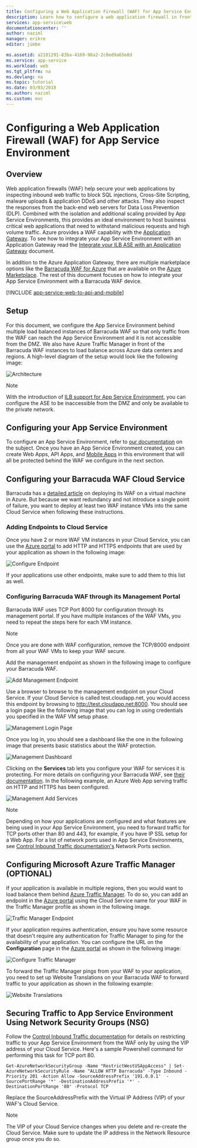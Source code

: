 ```yaml
---
title: Configuring a Web Application Firewall (WAF) for App Service Environment
description: Learn how to configure a web application firewall in front of your App Service Environment.
services: app-service\web
documentationcenter: ''
author: naziml
manager: erikre
editor: jimbe

ms.assetid: a2101291-83ba-4169-98a2-2c0ed9a65e8d
ms.service: app-service
ms.workload: web
ms.tgt_pltfrm: na
ms.devlang: na
ms.topic: tutorial
ms.date: 03/03/2018
ms.author: naziml
ms.custom: mvc
---
```

# Configuring a Web Application Firewall (WAF) for App Service Environment
## Overview

Web application firewalls (WAF) help secure your web applications by inspecting inbound web traffic to block SQL injections, Cross-Site Scripting, malware uploads & application DDoS and other attacks. They also inspect the responses from the back-end web servers for Data Loss Prevention (DLP). Combined with the isolation and additional scaling provided by App Service Environments, this provides an ideal environment to host business critical web applications that need to withstand malicious requests and high volume traffic. Azure provides a WAF capability with the [Application Gateway](http://docs.microsoft.com/azure/application-gateway/application-gateway-introduction).  To see how to integrate your App Service Environment with an Application Gateway read the [Integrate your ILB ASE with an Application Gateway](http://docs.microsoft.com/azure/app-service/environment/integrate-with-application-gateway) document.

In addition to the Azure Application Gateway, there are multiple marketplace options like the [Barracuda WAF for Azure](https://www.barracuda.com/programs/azure) that are available on the [Azure Marketplace](https://azure.microsoft.com/marketplace/partners/barracudanetworks/waf-byol/). The rest of this document focuses on how to integrate your App Service Environment with a Barracuda WAF device.

[!INCLUDE [app-service-web-to-api-and-mobile](../../../includes/app-service-web-to-api-and-mobile.md)] 

## Setup
For this document, we configure the App Service Environment behind multiple load balanced instances of Barracuda WAF so that only traffic from the WAF can reach the App Service Environment and it is not accessible from the DMZ. We also have Azure Traffic Manager in front of the Barracuda WAF instances to load balance across Azure data centers and regions. A high-level diagram of the setup would look like the following image:

![Architecture][Architecture] 

> [!NOTE]
> With the introduction of [ILB support for App Service Environment](app-service-environment-with-internal-load-balancer.md), you can configure the ASE to be inaccessible from the DMZ and only be available to the private network. 
> 
> 

## Configuring your App Service Environment
To configure an App Service Environment, refer to [our documentation](app-service-web-how-to-create-an-app-service-environment.md) on the subject. Once you have an App Service Environment created, you can create Web Apps, API Apps, and [Mobile Apps](../../app-service-mobile/app-service-mobile-value-prop.md) in this environment that will all be protected behind the WAF we configure in the next section.

## Configuring your Barracuda WAF Cloud Service
Barracuda has a [detailed article](https://campus.barracuda.com/product/webapplicationfirewall/article/WAF/DeployWAFInAzure) on deploying its WAF on a virtual machine in Azure. But because we want redundancy and not introduce a single point of failure, you want to deploy at least two WAF instance VMs into the same Cloud Service when following these instructions.

### Adding Endpoints to Cloud Service
Once you have 2 or more WAF VM instances in your Cloud Service, you can use the [Azure portal](https://portal.azure.com/) to add HTTP and HTTPS endpoints that are used by your application as shown in the following image:

![Configure Endpoint][ConfigureEndpoint]

If your applications use other endpoints, make sure to add them to this list as well. 

### Configuring Barracuda WAF through its Management Portal
Barracuda WAF uses TCP Port 8000 for configuration through its management portal. If you have multiple instances of the WAF VMs, you need to repeat the steps here for each VM instance. 

> [!NOTE]
> Once you are done with WAF configuration, remove the TCP/8000 endpoint from all your WAF VMs to keep your WAF secure.
> 
> 

Add the management endpoint as shown in the following image to configure your Barracuda WAF.

![Add Management Endpoint][AddManagementEndpoint]

Use a browser to browse to the management endpoint on your Cloud Service. If your Cloud Service is called test.cloudapp.net, you would access this endpoint by browsing to http://test.cloudapp.net:8000. You should see a login page like the following image that you can log in using credentials you specified in the WAF VM setup phase.

![Management Login Page][ManagementLoginPage]

Once you log in, you should see a dashboard like the one in the following image that presents basic statistics about the WAF protection.

![Management Dashboard][ManagementDashboard]

Clicking on the **Services** tab lets you configure your WAF for services it is protecting. For more details on configuring your Barracuda WAF, see [their documentation](https://techlib.barracuda.com/waf/getstarted1). In the following example, an Azure Web App serving traffic on HTTP and HTTPS has been configured.

![Management Add Services][ManagementAddServices]

> [!NOTE]
> Depending on how your applications are configured and what features are being used in your App Service Environment, you need to forward traffic for TCP ports other than 80 and 443, for example, if you have IP SSL setup for a Web App. For a list of network ports used in App Service Environments, see [Control Inbound Traffic documentation's](app-service-app-service-environment-control-inbound-traffic.md) Network Ports section.
> 
> 

## Configuring Microsoft Azure Traffic Manager (OPTIONAL)
If your application is available in multiple regions, then you would want to load balance them behind [Azure Traffic Manager](../../traffic-manager/traffic-manager-overview.md). To do so, you can add an endpoint in the [Azure portal](https://portal.azure.com) using the Cloud Service name for your WAF in the Traffic Manager profile as shown in the following image. 

![Traffic Manager Endpoint][TrafficManagerEndpoint]

If your application requires authentication, ensure you have some resource that doesn't require any authentication for Traffic Manager to ping for the availability of your application. You can configure the URL on the **Configuration** page in the [Azure portal](https://portal.azure.com) as shown in the following image:

![Configure Traffic Manager][ConfigureTrafficManager]

To forward the Traffic Manager pings from your WAF to your application, you need to set up Website Translations on your Barracuda WAF to forward traffic to your application as shown in the following example:

![Website Translations][WebsiteTranslations]

## Securing Traffic to App Service Environment Using Network Security Groups (NSG)
Follow the [Control Inbound Traffic documentation](app-service-app-service-environment-control-inbound-traffic.md) for details on restricting traffic to your App Service Environment from the WAF only by using the VIP address of your Cloud Service. Here's a sample Powershell command for performing this task for TCP port 80.

    Get-AzureNetworkSecurityGroup -Name "RestrictWestUSAppAccess" | Set-AzureNetworkSecurityRule -Name "ALLOW HTTP Barracuda" -Type Inbound -Priority 201 -Action Allow -SourceAddressPrefix '191.0.0.1'  -SourcePortRange '*' -DestinationAddressPrefix '*' -DestinationPortRange '80' -Protocol TCP

Replace the SourceAddressPrefix with the Virtual IP Address (VIP) of your WAF's Cloud Service.

> [!NOTE]
> The VIP of your Cloud Service changes when you delete and re-create the Cloud Service. Make sure to update the IP address in the Network Resource group once you do so. 
> 
> 

<!-- IMAGES -->
[Architecture]: ./media/app-service-app-service-environment-web-application-firewall/Architecture.png
[ConfigureEndpoint]: ./media/app-service-app-service-environment-web-application-firewall/ConfigureEndpoint.png
[AddManagementEndpoint]: ./media/app-service-app-service-environment-web-application-firewall/AddManagementEndpoint.png
[ManagementAddServices]: ./media/app-service-app-service-environment-web-application-firewall/ManagementAddServices.png
[ManagementDashboard]: ./media/app-service-app-service-environment-web-application-firewall/ManagementDashboard.png
[ManagementLoginPage]: ./media/app-service-app-service-environment-web-application-firewall/ManagementLoginPage.png
[TrafficManagerEndpoint]: ./media/app-service-app-service-environment-web-application-firewall/TrafficManagerEndpoint.png
[ConfigureTrafficManager]: ./media/app-service-app-service-environment-web-application-firewall/ConfigureTrafficManager.png
[WebsiteTranslations]: ./media/app-service-app-service-environment-web-application-firewall/WebsiteTranslations.png
